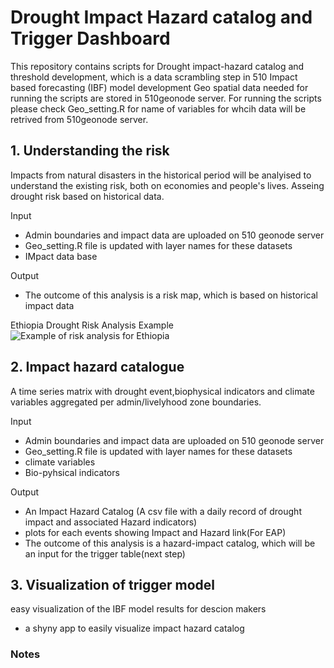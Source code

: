 # Drought Impact Hazard catalog and Trigger Dashboard
This repository contains  scripts for Drought impact-hazard catalog and threshold development, which is a data scrambling step in 510 Impact based forecasting (IBF) model development 
Geo spatial data needed for running the scripts are stored in 510geonode server. For running the scripts please check  Geo_setting.R for name of variables for whcih data will be retrived from 510geonode server.
  
## 1. Understanding the risk
Impacts from natural disasters in the historical period will be analyised to understand the existing risk, both on economies and people's lives.  Asseing drought risk based on historical data.

Input
* Admin boundaries and impact data are uploaded on 510 geonode server
* Geo_setting.R file is updated with layer names for these datasets
* IMpact data base

Output
* The outcome of this analysis is a risk map, which is based on historical impact data 

Ethiopia Drought Risk Analysis Example
![Example of risk analysis for Ethiopia](
https://github.com/rodekruis/IBF-system/tree/master/trigger-model-development/drought/trigger-model/Drought_trigger_dashboard/output/ethiopia_impact.png)
 

## 2. Impact hazard catalogue
A time series matrix with drought event,biophysical indicators and climate variables aggregated per admin/livelyhood zone boundaries.

Input
* Admin boundaries and impact data are uploaded on 510 geonode server
* Geo_setting.R file is updated with layer names for these datasets
* climate variables
* Bio-pyhsical indicators

Output
* An Impact Hazard Catalog (A csv file with a daily record of drought impact and associated Hazard indicators) 
* plots for each events showing Impact and Hazard link(For EAP)
* The outcome of this analysis is a hazard-impact catalog, which will be an input for the trigger table(next step)


## 3. Visualization of trigger model
easy visualization of the IBF model results for descion makers 

* a shyny app to easily visualize impact hazard catalog 
    
### Notes      

